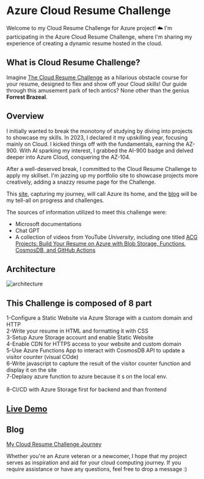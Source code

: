# Azure Cloud Resume Challenge

Welcome to my Cloud Resume Challenge for Azure project! ☁️
I'm participating in the Azure Cloud Resume Challenge, where I'm sharing my experience of creating
a dynamic resume hosted in the cloud.

## What is Cloud Resume Challenge?

Imagine [The Cloud Resume Challenge](https://cloudresumechallenge.dev/) as a hilarious obstacle course for your resume, designed to flex and show off your Cloud skills! Our guide through this amusement park of tech antics? None other than the genius **Forrest Brazeal**.

## Overview

I initially wanted to break the monotony of studying by diving into projects to showcase my skills. In 2023, I declared it my upskilling year, focusing mainly on Cloud. I kicked things off with the fundamentals, earning the AZ-900. With AI sparking my interest, I grabbed the AI-900 badge and delved deeper into Azure Cloud, conquering the AZ-104.

After a well-deserved break, I committed to the Cloud Resume Challenge to apply my skillset. I'm jazzing up my portfolio site to showcase projects more creatively, adding a snazzy resume page for the Challenge.

This [site](https://kamallamarti.com/), capturing my journey, will call Azure its home, and the [blog](https://cloudresumechallenge.dev/) will be my tell-all on progress and challenges.


The sources of information utilized to meet this challenge were:

- Microsoft documentations
- Chat GPT
- A collection of videos from YouTube *University*, including one titled [ACG Projects: Build Your Resume on Azure with Blob Storage, Functions, CosmosDB, and GitHub Actions](https://youtu.be/ieYrBWmkfno?si=wf3mU-RwmzEosM97)

## Architecture

![architecture](https://github.com/kamallamarti/Cloud-Resume-Challenge-Azure/assets/117119406/4437011f-4bb4-4a67-90e2-d7b1ac894353)


## This Challenge is composed of 8 part

1-Configure a Static Website via Azure Storage with a custom domain and HTTP<br>
2-Write your resume in HTML and formatting it with CSS<br>
3-Setup Azure Storage account and enable Static Website<br>
4-Enable CDN for HTTPS access to your website and custom domain<br>
5-Use Azure Functions App to interact with CosmosDB API to update a visitor counter (visual COde)<br>
6-Write javascript to capture the result of the visitor counter function and display it on the site<br>
7-Deplaoy azure function to azure because it s on the local env.<br>    
8-CI/CD with Azure Storage first for backend and than frontend<br> 

## [Live Demo](http://www.kamallamarti.com)


## Blog

[My Cloud Resume Challenge Journey](https://medium.com/@kamal.lamarti/challenge-my-cloud-resume-azure-version-e2dbdf4e6620)


Whether you're an Azure veteran or a newcomer, I hope that my project serves as inspiration and aid for your cloud computing journey.
If you require assistance or have any questions, feel free to drop a message :) 
  
